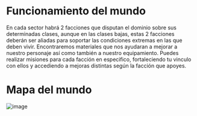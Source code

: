 # Funcionamiento del mundo
En cada sector habrá 2 facciones que disputan el dominio sobre sus determinadas clases, aunque en las clases bajas, estas 2 facciones deberán ser aliadas para soportar las condiciones extremas en las que deben vivir.
Encontraremos materiales que nos ayudaran a mejorar a nuestro personaje así como también a nuestro equipamiento.
Puedes realizar misiones para cada facción en especifico, fortaleciendo tu vinculo con ellos y accediendo a mejoras distintas según la facción que apoyes.
# Mapa del mundo
![image](https://user-images.githubusercontent.com/126698679/227176706-2a1c3810-4f3a-4992-94a7-3763026bf9ac.png)

